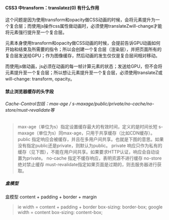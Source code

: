 #### CSS3 中transform：translatez(0) 有什么作用
这个问题是因为使用transform和opacity做CSS动画的时候，会将元素提升为一个复合层；而使用js操作css属性做动画时，必须使用translateZwill-change才能将元素强行提升至一个复合层。

元素本身使用transform和opacity做CSS动画的时候，会提前告诉GPU动画如何开始和结束及所需要的指令；所以会创建一个复合层（渲染层），并把页面所有的复合层发送给GPU；作为图像缓存，然后动画的发生仅仅是复合层间相对移动。

而使用js做动画，js必须在动画的每一帧计算元素的状态；发送给GPU，但不会将元素提升至一个复合层；所以想让元素提升至一个复合层，必须使用translateZ或will-change: transform, opacity。

#### 禁止浏览器缓存的头字段
###### Cache-Control包括：max-age / s-maxage/public/private/no-cache/no-store/must-revalidate等
> max-age（单位为s）指定设置缓存最大的有效时间，定义的是时间长短
> s-maxage（单位为s）同max-age，只用于共享缓存（比如CDN缓存）。
> public 指定响应会被缓存，并且在多用户间共享。也就是下图的意思。如果没有指定public还是private，则默认为public。
> private 响应只作为私有的缓存（见下图），不能在用户间共享。如果要求HTTP认证，响应会自动设置为private。
> no-cache 指定不缓存响应，表明资源不进行缓存
> no-store 绝对禁止缓存
> must-revalidate指定如果页面是过期的，则去服务器进行获取。

##### 盒模型
盒模型 content + padding + border + margin

> ie  width = content + padding + border  box-sizing: border-box;
> google width = content  box-sizing: content-box;



